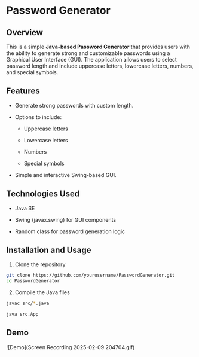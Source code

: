 # Password Generator

## **Overview**


This is a simple **Java-based Password Generator** that provides users with the ability to generate strong and customizable passwords using a Graphical User Interface (GUI). The application allows users to select password length and include uppercase letters, lowercase letters, numbers, and special symbols.


## **Features**

- Generate strong passwords with custom length.

- Options to include:

  - Uppercase letters

  - Lowercase letters

  - Numbers

  - Special symbols

- Simple and interactive Swing-based GUI.

## **Technologies Used**

- Java SE

- Swing (javax.swing) for GUI components

- Random class for password generation logic

## **Installation and Usage**
1. Clone the repository
```sh
git clone https://github.com/yourusername/PasswordGenerator.git
cd PasswordGenerator
```

2. Compile the Java files
```sh
javac src/*.java

java src.App
```


## **Demo**
![Demo](Screen Recording 2025-02-09 204704.gif)

